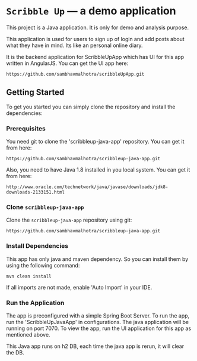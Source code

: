 # `Scribble Up` — a demo application

This project is a Java application. It is only for demo and analysis purpose.

This application is used for users to sign up of login and add posts about what they have in mind. Its like an personal online diary.

It is the backend application for ScribbleUpApp which has UI for this app written in AngularJS.
You can get the UI app here:
```
https://github.com/sambhavmalhotra/scribbleUpApp.git
```

## Getting Started

To get you started you can simply clone the repository and install the dependencies:

### Prerequisites

You need git to clone the 'scribbleup-java-app' repository.
You can get it from here: 
```
https://github.com/sambhavmalhotra/scribbleup-java-app.git
```

Also, you need to have Java 1.8 installed in you local system.
You can get it from here: 
```
http://www.oracle.com/technetwork/java/javase/downloads/jdk8-downloads-2133151.html
```

### Clone `scribbleup-java-app`

Clone the `scribbleup-java-app` repository using git:

```
https://github.com/sambhavmalhotra/scribbleup-java-app.git

```

### Install Dependencies

This app has only java and maven dependency. So you can install them by using the following command:

```
mvn clean install
```
If all imports are not made, enable 'Auto Import' in your IDE.

### Run the Application

The app is preconfigured with a simple Spring Boot Server.
To run the app, run the 'ScribbleUpJavaApp' in configurations.
The java application will be running on port 7070.
To view the app, run the UI application for this app as mentioned above.

This Java app runs on h2 DB, each time the java app is rerun, it will clear the DB.